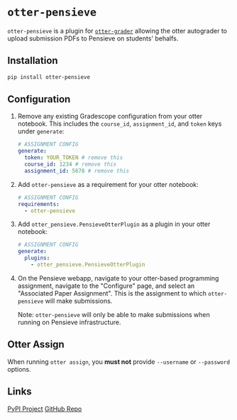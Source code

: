 # `otter-pensieve`

`otter-pensieve` is a plugin for [`otter-grader`](
https://github.com/ucbds-infra/otter-grader) allowing the otter autograder to
upload submission PDFs to Pensieve on students' behalfs.

## Installation

```bash
pip install otter-pensieve
```

## Configuration

1. Remove any existing Gradescope configuration from your otter notebook. This
   includes the `course_id`, `assignment_id`, and `token` keys under
   `generate`:

   ```yaml
   # ASSIGNMENT CONFIG
   generate:
     token: YOUR_TOKEN # remove this
     course_id: 1234 # remove this
     assignment_id: 5678 # remove this
   ```

2. Add `otter-pensieve` as a requirement for your otter notebook:

   ```yaml
   # ASSIGNMENT CONFIG
   requirements:
     - otter-pensieve
   ```

3. Add `otter_pensieve.PensieveOtterPlugin` as a plugin in your otter notebook:

   ```yaml
   # ASSIGNMENT CONFIG
   generate:
     plugins:
       - otter_pensieve.PensieveOtterPlugin
   ```

4. On the Pensieve webapp, navigate to your otter-based programming assignment,
   navigate to the "Configure" page, and select an "Associated Paper
   Assignment". This is the assignment to which `otter-pensieve` will make
   submissions.

   Note: `otter-pensieve` will only be able to make submissions when running on
   Pensieve infrastructure.


## Otter Assign

When running `otter assign`, you **must not** provide `--username` or
`--password` options.

## Links

[PyPI Project](https://pypi.org/project/otter-pensieve)
[GitHub Repo](https://github.com/pensieve-ai/otter-pensieve)
